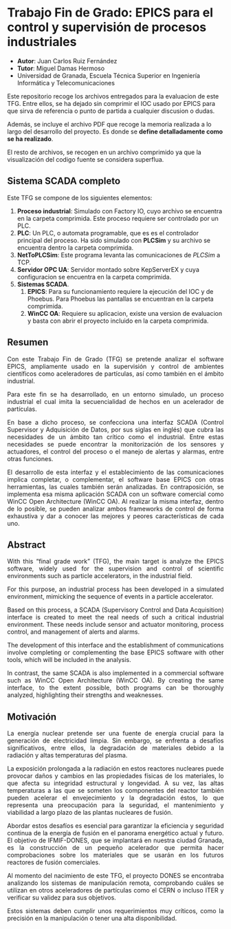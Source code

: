 # Trabajo Fin de Grado: EPICS para el control y supervisión de procesos industriales
 - **Autor**: Juan Carlos Ruiz Fernández 
 - **Tutor**: Miguel Damas Hermoso
 - Universidad de Granada, Escuela Técnica Superior en Ingeniería Informática y Telecomunicaciones

Este repositorio recoge los archivos entregados para la evaluacion de este TFG. Entre ellos, se ha dejado sin comprimir el IOC usado por EPICS para que sirva de referencia o punto de partida a cualquier discusion o dudas.

Además, se incluye el archivo PDF que recoge la memoria realizada a lo largo del desarrollo del proyecto. Es donde se **define detalladamente como se ha realizado**.

El resto de archivos, se recogen en un archivo comprimido ya que la visualización del codigo fuente se considera superflua. 

## Sistema SCADA completo
Este TFG se compone de los siguientes elementos:
1. **Proceso industrial**: Simulado con Factory IO, cuyo archivo se encuentra en la carpeta comprimida. Este proceso requiere ser controlado por un PLC.
2. **PLC**: Un PLC, o automata programable, que es es el controlador principal del proceso. Ha sido simulado con **PLCSim** y su archivo se encuentra dentro la carpeta comprimida.
3. **NetToPLCSim**: Este programa levanta las comunicaciones de *PLCSim* a TCP.
4. **Servidor OPC UA**: Servidor montado sobre KepServerEX y cuya configuracion se encuentra en la carpeta comprimida.
5. **Sistemas SCADA**. 
   1. **EPICS**: Para su funcionamiento requiere la ejecución del IOC y de Phoebus. Para Phoebus las pantallas se encuentran en la carpeta comprimida.
   2. **WinCC OA**: Requiere su aplicacion, existe una version de evaluacion y basta con abrir el proyecto incluido en la carpeta comprimida.

## Resumen
<div style="text-align: justify">
Con este Trabajo Fin de Grado (TFG) se pretende analizar el software EPICS, ampliamente usado en 
la supervisión y control de ambientes científicos como aceleradores de partículas, así como también 
en el ámbito industrial.

Para este fin se ha desarrollado, en un entorno simulado, un proceso industrial el cual imita la 
secuencialidad de hechos en un acelerador de partículas.

En base a dicho proceso, se confecciona una interfaz SCADA (Control Supervisor y Adquisición de 
Datos, por sus siglas en inglés) que cubra las necesidades de un ámbito tan crítico como el industrial.
Entre estas necesidades se puede encontrar la monitorización de los sensores y actuadores, el 
control del proceso o el manejo de alertas y alarmas, entre otras funciones.

El desarrollo de esta interfaz y el establecimiento de las comunicaciones implica completar, o 
complementar, el software base EPICS con otras herramientas, las cuales también serán analizadas.
En contraposición, se implementa esa misma aplicación SCADA con un software comercial como 
WinCC Open Architecture (WinCC OA).
Al realizar la misma interfaz, dentro de lo posible, se pueden analizar ambos frameworks de control
de forma exhaustiva y dar a conocer las mejores y peores características de cada uno.

## Abstract
With this “final grade work” (TFG), the main target is analyze the EPICS software, widely used for the 
supervision and control of scientific environments such as particle accelerators, in the industrial field.

For this purpose, an industrial process has been developed in a simulated environment, mimicking 
the sequence of events in a particle accelerator.

Based on this process, a SCADA (Supervisory Control and Data Acquisition) interface is created to 
meet the real needs of such a critical industrial environment. These needs include sensor and 
actuator monitoring, process control, and management of alerts and alarms.

The development of this interface and the establishment of communications involve completing or 
complementing the base EPICS software with other tools, which will be included in the analysis.

In contrast, the same SCADA is also implemented in a commercial software such as WinCC Open 
Architecture (WinCC OA). By creating the same interface, to the extent possible, both programs can 
be thoroughly analyzed, highlighting their strengths and weaknesses.

## Motivación
La energía nuclear pretende ser una fuente de energía crucial para la generación de electricidad limpia. Sin embargo, se enfrenta a desafíos significativos, entre ellos, la degradación de materiales debido a la radiación y altas temperaturas del plasma. 

La exposición prolongada a la radiación en estos reactores nucleares puede provocar daños y cambios en las propiedades físicas de los materiales, lo que afecta su integridad estructural y longevidad. A su vez, las altas temperaturas a las que se someten los componentes del reactor también pueden acelerar el envejecimiento y la degradación éstos, lo que representa una preocupación para la seguridad, el mantenimiento y viabilidad a largo plazo de las plantas nucleares de fusión. 

Abordar estos desafíos es esencial para garantizar la eficiencia y seguridad continua de la energía de fusión en el panorama energético actual y futuro.
El objetivo de IFMIF-DONES, que se implantará en nuestra ciudad Granada, es la construcción de un pequeño acelerador que permita hacer comprobaciones sobre los materiales que se usarán en los futuros reactores de fusión comerciales.

Al momento del nacimiento de este TFG, el proyecto DONES se encontraba analizando los sistemas de manipulación remota, comprobando cuáles se utilizan en otros aceleradores de partículas como el CERN o incluso ITER y verificar su validez para sus objetivos.

Estos sistemas deben cumplir unos requerimientos muy críticos, como la precisión en la manipulación o tener una alta disponibilidad.

</div>